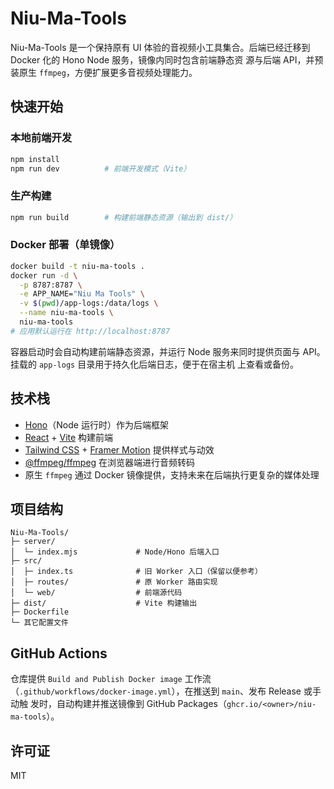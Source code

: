 # Niu-Ma-Tools

Niu-Ma-Tools 是一个保持原有 UI 体验的音视频小工具集合。后端已经迁移到 Docker 化的 Hono Node 服务，镜像内同时包含前端静态资
源与后端 API，并预装原生 `ffmpeg`，方便扩展更多音视频处理能力。

## 快速开始

### 本地前端开发
```bash
npm install
npm run dev          # 前端开发模式（Vite）
```

### 生产构建
```bash
npm run build        # 构建前端静态资源（输出到 dist/）
```

### Docker 部署（单镜像）
```bash
docker build -t niu-ma-tools .
docker run -d \
  -p 8787:8787 \
  -e APP_NAME="Niu Ma Tools" \
  -v $(pwd)/app-logs:/data/logs \
  --name niu-ma-tools \
  niu-ma-tools
# 应用默认运行在 http://localhost:8787
```

容器启动时会自动构建前端静态资源，并运行 Node 服务来同时提供页面与 API。挂载的 `app-logs` 目录用于持久化后端日志，便于在宿主机
上查看或备份。

## 技术栈
- [Hono](https://hono.dev/)（Node 运行时）作为后端框架
- [React](https://react.dev/) + [Vite](https://vitejs.dev/) 构建前端
- [Tailwind CSS](https://tailwindcss.com/) + [Framer Motion](https://www.framer.com/motion/) 提供样式与动效
- [@ffmpeg/ffmpeg](https://github.com/ffmpegwasm/ffmpeg.wasm) 在浏览器端进行音频转码
- 原生 `ffmpeg` 通过 Docker 镜像提供，支持未来在后端执行更复杂的媒体处理

## 项目结构

```
Niu-Ma-Tools/
├─ server/
│  └─ index.mjs             # Node/Hono 后端入口
├─ src/
│  ├─ index.ts              # 旧 Worker 入口（保留以便参考）
│  ├─ routes/               # 原 Worker 路由实现
│  └─ web/                  # 前端源代码
├─ dist/                    # Vite 构建输出
├─ Dockerfile
└─ 其它配置文件
```

## GitHub Actions
仓库提供 `Build and Publish Docker image` 工作流（`.github/workflows/docker-image.yml`），在推送到 `main`、发布 Release 或手动触
发时，自动构建并推送镜像到 GitHub Packages（`ghcr.io/<owner>/niu-ma-tools`）。

## 许可证
MIT
